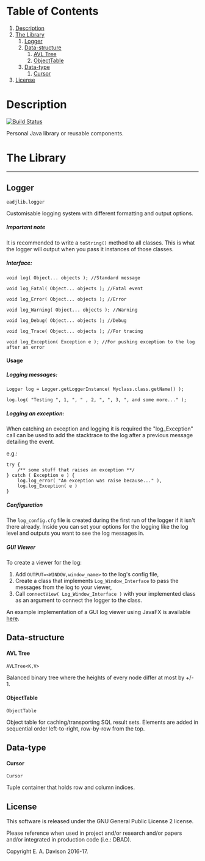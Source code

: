 # Table of Contents
1. [Description](#description)
2. [The Library](#the-library)
   1. [Logger](#logger)
   2. [Data-structure](#data-structure)
       1. [AVL Tree](#avl-tree)
       2. [ObjectTable](#objecttable)
   3. [Data-type](#data-type)
       1. [Cursor](#cursor)
6. [License](#license)

# Description

[![Build Status](https://travis-ci.org/An7ar35/eadjlib.svg?branch=master)](https://travis-ci.org/An7ar35/eadjlib)

Personal Java library or reusable components.


# The Library


___
## Logger

`eadjlib.logger`

Customisable logging system with different formatting and output options.

##### Important note

It is recommended to write a ```toString()``` method to all classes. 
This is what the logger will output when you pass it instances of those
classes.

##### Interface:

    void log( Object... objects ); //Standard message

    void log_Fatal( Object... objects ); //Fatal event

    void log_Error( Object... objects ); //Error

    void log_Warning( Object... objects ); //Warning

    void log_Debug( Object... objects ); //Debug

    void log_Trace( Object... objects ); //For tracing

    void log_Exception( Exception e ); //For pushing exception to the log after an error

#### Usage

##### Logging messages:

```Logger log = Logger.getLoggerInstance( Myclass.class.getName() );```

```log.log( "Testing ", 1, ", " , 2, ", ", 3, ", and some more..." );```

##### Logging an exception:

When catching an exception and logging it is required the 
"log_Exception" call can be used to add the stacktrace to the log after 
a previous message detailing the event. 

e.g.:

    try {
        /** some stuff that raises an exception **/ 
    } catch ( Exception e ) { 
        log.log_error( "An exception was raise because..." ),
        log.log_Exception( e )
    }

##### Configuration

The `log_config.cfg` file is created during the first run of the logger 
if it isn't there already. Inside you can set your options for the logging 
like the log level and outputs you want to see the log messages in. 

##### GUI Viewer

To create a viewer for the log:

 1. Add `OUTPUT=<WINDOW,window_name>` to the log's config file,
 2. Create a class that implements `Log_Window_Interface` to pass the messages 
    from the log to your viewer,
 3. Call `connectView( Log_Window_Interface )` with your implemented class as an argument 
    to connect the logger to the class. 

An example implementation of a GUI log viewer using JavaFX is available [here](https://github.com/An7ar35/guiLoggerView).

## Data-structure

#### AVL Tree

`AVLTree<K,V>`

Balanced binary tree where the heights of every node differ at most by +/- 1.

#### ObjectTable

`ObjectTable`

Object table for caching/transporting SQL result sets. Elements are added 
in sequential order left-to-right, row-by-row from the top.

## Data-type

#### Cursor

`Cursor`

Tuple container that holds row and column indices.

## License

This software is released under the GNU General Public License 2 license.

Please reference when used in project and/or research and/or papers and/or integrated in production code (i.e.: DBAD).

Copyright E. A. Davison 2016-17.